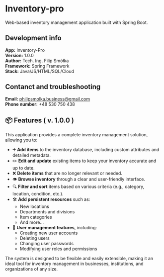 # Inventory-pro
Web-based inventory management application built with Spring Boot. 

## Development info
<b>App:</b> Inventory-Pro <br>
<b>Version:</b> 1.0.0 <br>
<b>Author:</b> Tech. Ing. Filip Smółka <br>
<b>Framework:</b> Spring Framework <br>
<b>Stack:</b> Java/JS/HTML/SQL/Cloud 

## Contanct and troubleshooting
<b>Email:</b> philipsmolka.business@gmail.com <br>
<b>Phone number:</b> +48 530 750 438

## 📦 Features ( v. 1.0.0 )

This application provides a complete inventory management solution, allowing you to:

- ➕ **Add items** to the inventory database, including custom attributes and detailed metadata.
- ✏️ **Edit and update** existing items to keep your inventory accurate and up to date.
- ❌ **Delete items** that are no longer relevant or needed.
- 👁️ **Browse inventory** through a clear and user-friendly interface.
- 🔍 **Filter and sort** items based on various criteria (e.g., category, location, condition, etc.).
- 🛠️ **Add persistent resources** such as:
  - New locations
  - Departments and divisions
  - Item categories
  - And more...
- 👥 **User management features**, including:
  - Creating new user accounts
  - Deleting users
  - Changing user passwords
  - Modifying user roles and permissions

The system is designed to be flexible and easily extensible, making it an ideal tool for inventory management in businesses, institutions, and organizations of any size.


